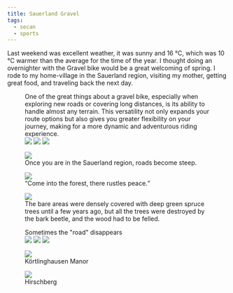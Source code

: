 ```yaml
---
title: Sauerland Gravel
tags: 
  - secan
  - sports
---
```

Last weekend was excellent weather, it was sunny and 16 °C, which was 10 °C warmer than the average for the time of the year. I thought doing an overnighter with the Gravel bike would be a great welcoming of spring. I rode to my home-village in the Sauerland region, visiting my mother, getting great food, and traveling back the next day. 

<figure>
<figcaption>
One of the great things about a gravel bike, especially when exploring new roads or covering long distances, is its ability to handle almost any terrain. This versatility not only expands your route options but also gives you greater flexibility on your journey, making for a more dynamic and adventurous riding experience.
</figcaption>
<div class="md:split">
<img src="/img/secan/IMG_7212.jpg" >
<img src="/img/secan/IMG_7213.jpg" >
<img src="/img/secan/IMG_7214.jpg" >
</div>
</figure>

<figure>
<img src="/img/secan/IMG_7215.jpg" >
<figcaption>Once you are in the Sauerland region, roads become steep.</figcaption>
</figure>

<figure>
<img src="/img/secan/IMG_7219.jpg">
<figcaption><q>Come into the forest, there rustles peace.</q></figcaption>
</figure>

<figure>
<img src="/img/secan/IMG_7228.jpg">
<figcaption>The bare areas were densely covered with deep green spruce trees until a few years ago, but all the trees were destroyed by the bark beetle, and the wood had to be felled.</figcaption>
</figure>

<figure>
<figcaption>Sometimes the "road" disappears</figcaption>
<div class="md:split">
<img src="/img/secan/IMG_7220.jpg">
<img src="/img/secan/IMG_7221.jpg">
<img src="/img/secan/IMG_7234.jpg">
</div>
</figure>

<figure>
<img src="/img/secan/IMG_7238.jpg">
<figcaption>Körtlinghausen Manor </figcaption>
</figure>

<figure>
<img src="/img/secan/IMG_7239.jpg">
<figcaption>Hirschberg</figcaption>
</figure>


